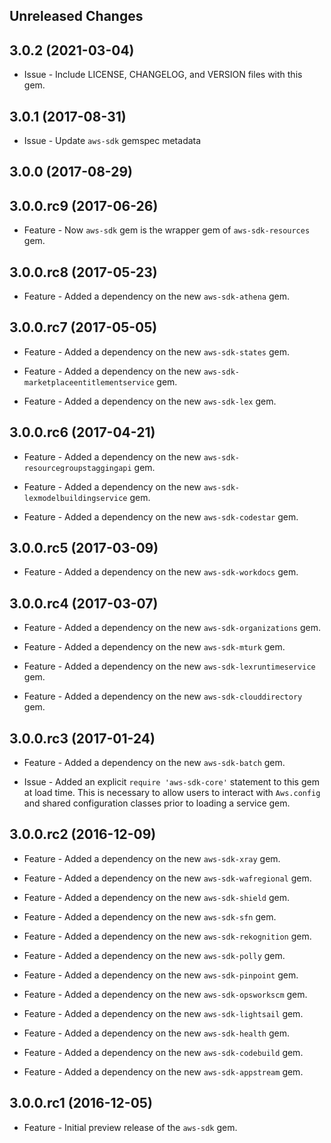 Unreleased Changes
------------------

3.0.2 (2021-03-04)
------------------

* Issue - Include LICENSE, CHANGELOG, and VERSION files with this gem.

3.0.1 (2017-08-31)
------------------

* Issue - Update `aws-sdk` gemspec metadata

3.0.0 (2017-08-29)
------------------

3.0.0.rc9 (2017-06-26)
------------------

* Feature - Now `aws-sdk` gem is the wrapper gem of `aws-sdk-resources` gem.

3.0.0.rc8 (2017-05-23)
------------------

* Feature - Added a dependency on the new `aws-sdk-athena` gem.

3.0.0.rc7 (2017-05-05)
------------------

* Feature - Added a dependency on the new `aws-sdk-states` gem.

* Feature - Added a dependency on the new `aws-sdk-marketplaceentitlementservice` gem.

* Feature - Added a dependency on the new `aws-sdk-lex` gem.

3.0.0.rc6 (2017-04-21)
------------------

* Feature - Added a dependency on the new `aws-sdk-resourcegroupstaggingapi` gem.

* Feature - Added a dependency on the new `aws-sdk-lexmodelbuildingservice` gem.

* Feature - Added a dependency on the new `aws-sdk-codestar` gem.

3.0.0.rc5 (2017-03-09)
------------------

* Feature - Added a dependency on the new `aws-sdk-workdocs` gem.

3.0.0.rc4 (2017-03-07)
------------------

* Feature - Added a dependency on the new `aws-sdk-organizations` gem.

* Feature - Added a dependency on the new `aws-sdk-mturk` gem.

* Feature - Added a dependency on the new `aws-sdk-lexruntimeservice` gem.

* Feature - Added a dependency on the new `aws-sdk-clouddirectory` gem.

3.0.0.rc3 (2017-01-24)
------------------

* Feature - Added a dependency on the new `aws-sdk-batch` gem.

* Issue - Added an explicit `require 'aws-sdk-core'` statement to this gem at
  load time. This is necessary to allow users to interact with `Aws.config`
  and shared configuration classes prior to loading a service gem.

3.0.0.rc2 (2016-12-09)
------------------

* Feature - Added a dependency on the new `aws-sdk-xray` gem.

* Feature - Added a dependency on the new `aws-sdk-wafregional` gem.

* Feature - Added a dependency on the new `aws-sdk-shield` gem.

* Feature - Added a dependency on the new `aws-sdk-sfn` gem.

* Feature - Added a dependency on the new `aws-sdk-rekognition` gem.

* Feature - Added a dependency on the new `aws-sdk-polly` gem.

* Feature - Added a dependency on the new `aws-sdk-pinpoint` gem.

* Feature - Added a dependency on the new `aws-sdk-opsworkscm` gem.

* Feature - Added a dependency on the new `aws-sdk-lightsail` gem.

* Feature - Added a dependency on the new `aws-sdk-health` gem.

* Feature - Added a dependency on the new `aws-sdk-codebuild` gem.

* Feature - Added a dependency on the new `aws-sdk-appstream` gem.

3.0.0.rc1 (2016-12-05)
------------------

* Feature - Initial preview release of the `aws-sdk` gem.

